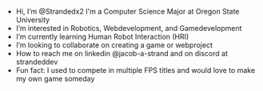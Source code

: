 -  Hi, I’m @Strandedx2 I'm a Computer Science Major at Oregon State University
-  I’m interested in Robotics, Webdevelopment, and Gamedevelopment
-  I’m currently learning Human Robot Interaction (HRI)
-  I’m looking to collaborate on creating a game or webproject 
-  How to reach me on linkedin @jacob-a-strand and on discord at strandeddev
-  Fun fact: I used to compete in multiple FPS titles and would love to make my own game someday

<!---
Strandedx2/Strandedx2 is a ✨ special ✨ repository because its `README.md` (this file) appears on your GitHub profile.
You can click the Preview link to take a look at your changes.
--->
